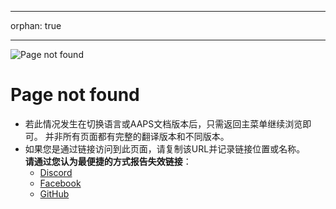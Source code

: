 - - -
orphan: true
- - -

![Page not found](./images/404.png)

# Page not found

- 若此情况发生在切换语言或AAPS文档版本后，只需返回主菜单继续浏览即可。 并非所有页面都有完整的翻译版本和不同版本。
- 如果您是通过链接访问到此页面，请复制该URL并记录链接位置或名称。  
  **请通过您认为最便捷的方式报告失效链接**：
  - [Discord](https://discord.com/channels/629952586895851530/817392867995680768)
  - [Facebook](https://www.facebook.com/groups/AndroidAPSUsers)
  - [GitHub](https://github.com/openaps/AndroidAPSdocs/issues)



